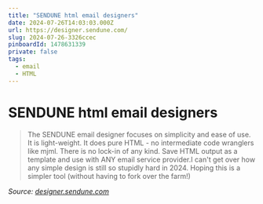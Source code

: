 ```yaml
---
title: "SENDUNE html email designers"
date: 2024-07-26T14:03:03.000Z
url: https://designer.sendune.com/
slug: 2024-07-26-3326ccec
pinboardId: 1478631339
private: false
tags:
  - email
  - HTML
---
```


# SENDUNE html email designers

> The SENDUNE email designer focuses on simplicity and ease of use. It is light-weight. It does pure HTML - no intermediate code wranglers like mjml. There is no lock-in of any kind. Save HTML output as a template and use with ANY email service provider.I can't get over how any simple design is still so stupidly hard in 2024. Hoping this is a simpler tool (without having to fork over the farm!)

_Source: [designer.sendune.com](https://designer.sendune.com/)_
